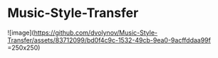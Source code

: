 # Music-Style-Transfer

![image](https://github.com/dvolynov/Music-Style-Transfer/assets/83712099/bd0f4c9c-1532-49cb-9ea0-9acffddaa99f =250x250)
